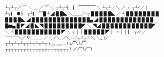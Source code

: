 ┴┬┴┬／ ￣ ＼ ＿ ／ ￣ ＼
┬┴┬┴▏      ▏  ▔▔▔▔ ＼ 
┴┬┴／＼    ／             ﹨
┬┴∕             ／           ）
┴┬▏                   ●     ▏
┬┴▏                         ▔█ 
┴◢ █ █◣               ＼＿＿／
┬   █ █ █ █ █◣             ／
┴   █ █ █ █ █ █ █ █ █ █ █ █◣
◢  █ █ █ █ █ █ █ █ █ █ █ █ █ █▄
◢  █ █ █ █ █ █ █ █ █ █ █ █ █ █▆▄
█  ◤◢ █ ◣◥ █ █ █ █ █ █ █ █ █◤ ＼
◥◢ █ █ █ █ █ █ █ █ █ █ █ █◤        ＼
┴  █ █ █ █ █ █ █ █ █ █ █  ◤            ﹨
┬  │       │ █ █ █ █  █  ◤              ▏
┴  │       │                             ▏
┬  ∕       ∕         ／▔▔▔＼          ∕
​ *∕＿＿＿ ／ ﹨      ∕        ＼       ／＼
┬┴┬┴┬┴ ＼     ＼_              \     ∕     \
┬┴┬┴┬┴┬┬┴┬┴┬┴┬       \ __ ___ _ \    \ ∕▔\ \  ∕▔\
┬┬┬┬┬┬┬┬┬┬┬┬┬┬┬┬┬┬┬┬┬ \           ／     ∕▔\    ∕▔\